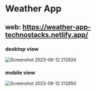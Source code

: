 # Weather App

## web: https://weather-app-technostacks.netlify.app/

### desktop view
![Screenshot 2023-06-12 212924](https://github.com/vikasgupta2/WeatherApp/assets/108712932/9f29bd75-6e85-4381-9415-afaa85107447)


### mobile view


![Screenshot 2023-06-12 212850](https://github.com/vikasgupta2/WeatherApp/assets/108712932/af21ca6a-f0eb-40a2-bbc2-d41bbec2f59a)
